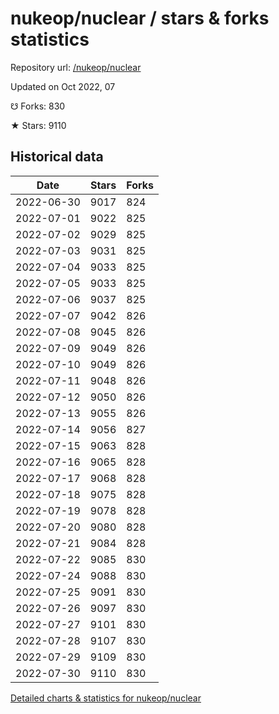 # nukeop/nuclear / stars & forks statistics

Repository url: [/nukeop/nuclear](https://github.com/nukeop/nuclear)

Updated on Oct 2022, 07

☋ Forks: 830

★ Stars: 9110

## Historical data
| Date | Stars | Forks |
|------|-------|-------|
| 2022-06-30 | 9017 | 824 | 
| 2022-07-01 | 9022 | 825 | 
| 2022-07-02 | 9029 | 825 | 
| 2022-07-03 | 9031 | 825 | 
| 2022-07-04 | 9033 | 825 | 
| 2022-07-05 | 9033 | 825 | 
| 2022-07-06 | 9037 | 825 | 
| 2022-07-07 | 9042 | 826 | 
| 2022-07-08 | 9045 | 826 | 
| 2022-07-09 | 9049 | 826 | 
| 2022-07-10 | 9049 | 826 | 
| 2022-07-11 | 9048 | 826 | 
| 2022-07-12 | 9050 | 826 | 
| 2022-07-13 | 9055 | 826 | 
| 2022-07-14 | 9056 | 827 | 
| 2022-07-15 | 9063 | 828 | 
| 2022-07-16 | 9065 | 828 | 
| 2022-07-17 | 9068 | 828 | 
| 2022-07-18 | 9075 | 828 | 
| 2022-07-19 | 9078 | 828 | 
| 2022-07-20 | 9080 | 828 | 
| 2022-07-21 | 9084 | 828 | 
| 2022-07-22 | 9085 | 830 | 
| 2022-07-24 | 9088 | 830 | 
| 2022-07-25 | 9091 | 830 | 
| 2022-07-26 | 9097 | 830 | 
| 2022-07-27 | 9101 | 830 | 
| 2022-07-28 | 9107 | 830 | 
| 2022-07-29 | 9109 | 830 | 
| 2022-07-30 | 9110 | 830 | 


[Detailed charts & statistics for nukeop/nuclear](https://reviewgithub.com/rep/nukeop/nuclear)
